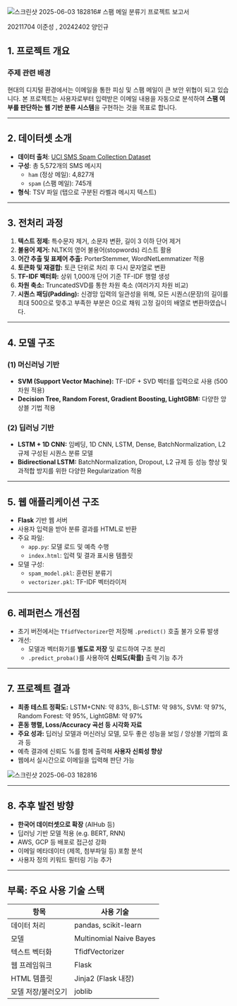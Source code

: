 ![스크린샷 2025-06-03 182816](https://github.com/user-attachments/assets/f02c38d3-a6a1-4dc7-b81a-9dc01a6f2de9)# 스팸 메일 분류기 프로젝트 보고서

20211704 이준성 , 20242402 양인규

## 1. 프로젝트 개요

###  주제 관련 배경
현대의 디지털 환경에서는 이메일을 통한 피싱 및 스팸 메일이 큰 보안 위협이 되고 있습니다. 본 프로젝트는 사용자로부터 입력받은 이메일 내용을 자동으로 분석하여 **스팸 여부를 판단하는 웹 기반 분류 시스템**을 구현하는 것을 목표로 합니다.

---

## 2. 데이터셋 소개

- **데이터 출처**: [UCI SMS Spam Collection Dataset](https://archive.ics.uci.edu/ml/datasets/SMS+Spam+Collection)
- **구성**: 총 5,572개의 SMS 메시지
  - `ham` (정상 메일): 4,827개
  - `spam` (스팸 메일): 745개
- **형식**: TSV 파일 (탭으로 구분된 라벨과 메시지 텍스트)

---

## 3. 전처리 과정

1. **텍스트 정제:** 특수문자 제거, 소문자 변환, 길이 3 이하 단어 제거
2. **불용어 제거:** NLTK의 영어 불용어(stopwords) 리스트 활용
3. **어간 추출 및 표제어 추출:** PorterStemmer, WordNetLemmatizer 적용
4. **토큰화 및 재결합:** 토큰 단위로 처리 후 다시 문자열로 변환
5. **TF-IDF 벡터화:** 상위 1,000개 단어 기준 TF-IDF 행렬 생성
6. **차원 축소:** TruncatedSVD를 통한 차원 축소 (여러가지 차원 비교)
7. **시퀀스 패딩(Padding):** 신경망 입력의 일관성을 위해, 모든 시퀀스(문장)의 길이를 최대 500으로 맞추고 부족한 부분은 0으로 채워 고정 길이의 배열로 변환하였습니다.


---

## 4. 모델 구조

### (1) 머신러닝 기반
- **SVM (Support Vector Machine):** TF-IDF + SVD 벡터를 입력으로 사용 (500차원 적용)
- **Decision Tree, Random Forest, Gradient Boosting, LightGBM:** 다양한 앙상블 기법 적용

### (2) 딥러닝 기반
- **LSTM + 1D CNN:** 임베딩, 1D CNN, LSTM, Dense, BatchNormalization, L2 규제 구성된 시퀀스 분류 모델
- **Bidirectional LSTM:** BatchNormalization, Dropout, L2 규제 등 성능 향상 및 과적합 방지를 위한 다양한 Regularization 적용

---


## 5. 웹 애플리케이션 구조

- **Flask** 기반 웹 서버
- 사용자 입력을 받아 분류 결과를 HTML로 반환
- 주요 파일:
  - `app.py`: 모델 로드 및 예측 수행
  - `index.html`: 입력 및 결과 표시용 템플릿
- 모델 구성:
  - `spam_model.pkl`: 훈련된 분류기
  - `vectorizer.pkl`: TF-IDF 벡터라이저

---

## 6. 레퍼런스 개선점

- 초기 버전에서는 `TfidfVectorizer`만 저장해 `.predict()` 호출 불가 오류 발생
- 개선:
  - 모델과 벡터화기를 **별도로 저장** 및 로드하여 구조 분리
  - `.predict_proba()`를 사용하여 **신뢰도(확률)** 출력 기능 추가

---

## 7. 프로젝트 결과

- **최종 테스트 정확도:** LSTM+CNN: 약 83%, Bi-LSTM: 약 98%, SVM: 약 97%, Random Forest: 약 95%, LightGBM: 약 97%
- **혼동 행렬, Loss/Accuracy 곡선 등 시각화 자료**
- **주요 성과:** 딥러닝 모델과 머신러닝 모델, 모두 좋은 성능을 보임 / 앙상블 기법의 효과 등
- 예측 결과에 신뢰도 %를 함께 출력해 **사용자 신뢰성 향상**
- 웹에서 실시간으로 이메일을 입력해 판단 가능

![스크린샷 2025-06-03 182816](https://github.com/user-attachments/assets/c46b715f-0e33-4c2a-940f-64c1e857ee17)

---

## 8. 추후 발전 방향

-  **한국어 데이터셋으로 확장** (AIHub 등)
-  딥러닝 기반 모델 적용 (e.g. BERT, RNN)
-  AWS, GCP 등 배포로 접근성 강화
-  이메일 메타데이터 (제목, 첨부파일 등) 포함 분석
-  사용자 정의 키워드 필터링 기능 추가

---

## 부록: 주요 사용 기술 스택

| 항목            | 사용 기술         |
|----------------|------------------|
| 데이터 처리     | pandas, scikit-learn |
| 모델            | Multinomial Naive Bayes |
| 텍스트 벡터화   | TfidfVectorizer  |
| 웹 프레임워크   | Flask            |
| HTML 템플릿     | Jinja2 (Flask 내장) |
| 모델 저장/불러오기 | joblib         |

